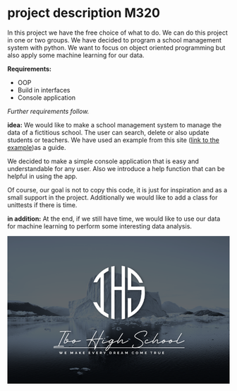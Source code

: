 # project description M320

In this project we have the free choice of what to do. We can do this project in one or two groups. We have decided to program a school management system with python. We want to focus on object oriented programming but also apply some machine learning for our data.

**Requirements:**
- OOP 
- Build in interfaces
- Console application

*Further requirements follow.*

**idea:**
We would like to make a school management system to manage the data of a fictitious school. The user can search, delete or also update students or teachers. We have used an example from this site ([link to the example](https://www.geeksforgeeks.org/student-management-system-in-python/))as a guide.

We decided to make a simple console application that is easy and understandable for any user. Also we introduce a help function that can be helpful in using the app.

Of course, our goal is not to copy this code, it is just for inspiration and as a small support in the project. Additionally we would like to add a class for unittests if there is time.


**in addition:**
At the end, if we still have time, we would like to use our data for machine learning to perform some interesting data analysis.



![Alt text](/ibohighschool.png)


